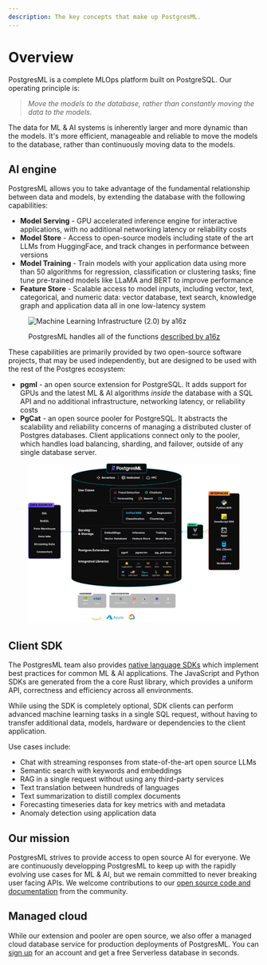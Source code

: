```yaml
---
description: The key concepts that make up PostgresML.
---
```


# Overview

PostgresML is a complete MLOps platform built on PostgreSQL. Our operating principle is:

> _Move the models to the database, rather than constantly moving the data to the models._

The data for ML & AI systems is inherently larger and more dynamic than the models. It's more efficient, manageable and reliable to move the models to the database, rather than continuously moving data to the models.

## AI engine

PostgresML allows you to take advantage of the fundamental relationship between data and models, by extending the database with the following capabilities:

* **Model Serving** - GPU accelerated inference engine for interactive applications, with no additional networking latency or reliability costs
* **Model Store** - Access to open-source models including state of the art LLMs from HuggingFace, and track changes in performance between versions
* **Model Training** - Train models with your application data using more than 50 algorithms for regression, classification or clustering tasks; fine tune pre-trained models like LLaMA and BERT to improve performance
* **Feature Store** - Scalable access to model inputs, including vector, text, categorical, and numeric data: vector database, text search, knowledge graph and application data all in one low-latency system

<figure><img src=".gitbook/assets/ml_system.svg" alt="Machine Learning Infrastructure (2.0) by a16z"><figcaption class="mt-2"><p>PostgresML handles all of the functions <a href="https://a16z.com/emerging-architectures-for-modern-data-infrastructure/">described by a16z</a></p></figcaption></figure>

These capabilities are primarily provided by two open-source software projects, that may be used independently, but are designed to be used with the rest of the Postgres ecosystem:

* **pgml** - an open source extension for PostgreSQL. It adds support for GPUs and the latest ML & AI algorithms _inside_ the database with a SQL API and no additional infrastructure, networking latency, or reliability costs
* **PgCat** - an open source pooler for PostgreSQL. It abstracts the scalability and reliability concerns of managing a distributed cluster of Postgres databases. Client applications connect only to the pooler, which handles load balancing, sharding, and failover, outside of any single database server.

<figure><img src=".gitbook/assets/architecture.png" alt="PostgresML architectural diagram"><figcaption></figcaption></figure>

## Client SDK

The PostgresML team also provides [native language SDKs](https://github.com/postgresml/postgresml/tree/master/pgml-sdks/pgml) which implement best practices for common ML & AI applications. The JavaScript and Python SDKs are generated from the a core Rust library, which provides a uniform API, correctness and efficiency across all environments.

While using the SDK is completely optional, SDK clients can perform advanced machine learning tasks in a single SQL request, without having to transfer additional data, models, hardware or dependencies to the client application.

Use cases include:

* Chat with streaming responses from state-of-the-art open source LLMs
* Semantic search with keywords and embeddings
* RAG in a single request without using any third-party services
* Text translation between hundreds of languages
* Text summarization to distill complex documents
* Forecasting timeseries data for key metrics with and metadata
* Anomaly detection using application data

## Our mission

PostgresML strives to provide access to open source AI for everyone. We are continuously developping PostgresML to keep up with the rapidly evolving use cases for ML & AI, but we remain committed to never breaking user facing APIs. We welcome contributions to our [open source code and documentation](https://github.com/postgresml) from the community.

## Managed cloud

While our extension and pooler are open source, we also offer a managed cloud database service for production deployments of PostgresML. You can [sign up](https://postgresml.org/signup) for an account and get a free Serverless database in seconds.
